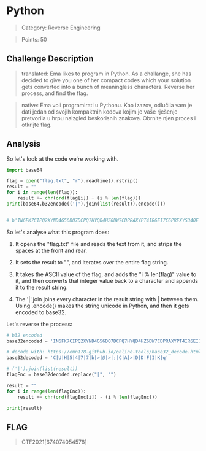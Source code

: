 # Python

> Category: Reverse Engineering

> Points: 50

## Challenge Description

> translated: Ema likes to program in Python. As a challange, she has decided to give you one of her compact codes which your solution gets converted into a bunch of meaningless characters. Reverse her process, and find the flag.

> native: Ema voli programirati u Pythonu. Kao izazov, odlučila vam je dati jedan od svojih kompaktnih kodova kojim je vaše rješenje pretvorila u hrpu naizgled beskorisnih znakova. Obrnite njen proces i otkrijte flag.

## Analysis

So let's look at the code we're working with.

```py
import base64

flag = open("flag.txt", "r").readline().rstrip()
result = ""
for i in range(len(flag)):
	result += chr(ord(flag[i]) + (i % len(flag)))
print(base64.b32encode(('|').join(list(result)).encode()))


# b'IN6FK7CIPQ2XYND4G56DO7DCPQ7HYQD4HZ6DW7CDPRAXYPT4IR6EI7CGPREXYS34OE'
```

So let's analyse what this program does:

1. It opens the "flag.txt" file and reads the text from it, and strips the spaces at the front and rear.

2. It sets the result to "", and iterates over the entire flag string.

3. It takes the ASCII value of the flag, and adds the "i % len(flag)" value to it, and then converts that integer value back to a character and appends it to the result string.

4. The '|'.join joins every character in the result string with | between them. Using .encode() makes the string unicode in Python, and then it gets encoded to base32.

Let's reverse the process:

```py
# b32 encoded
base32encoded = 'IN6FK7CIPQ2XYND4G56DO7DCPQ7HYQD4HZ6DW7CDPRAXYPT4IR6EI7CGPREXYS34OE'

# decode with: https://emn178.github.io/online-tools/base32_decode.html
base32decoded = 'C|U|H|5|4|7|7|b|>|@|>|;|C|A|>|D|D|F|I|K|q'

# ('|').join(list(result))
flagEnc = base32decoded.replace("|", "")

result = ""
for i in range(len(flagEnc)):
    result += chr(ord(flagEnc[i]) - (i % len(flagEnc)))

print(result)
```

## FLAG

> CTF2021[674074054578]